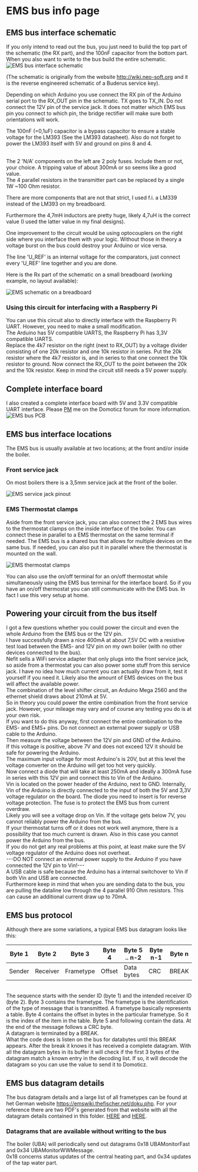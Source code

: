 # EMS bus info page

## EMS bus interface schematic
If you only intend to read out the bus, you just need to build the top part of the schematic (the RX part), and the 100nF capacitor from the bottom part.
When you also want to write to the bus build the entire schematic.
![EMS bus interface schematic](http://www.mikrocontroller.net/attachment/95287/EMS_Interface.png)

(The schematic is originally from the website http://wiki.neo-soft.org and it is the reverse engineered schematic of a Buderus service key).

Depending on which Arduino you use connect the RX pin of the Arduino serial port to the RX_OUT pin in the schematic.
TX goes to TX_IN. Do not connect the 12V pin of the service jack.
It does not matter which EMS bus pin you connect to which pin, the bridge rectifier will make sure both orientations will work.<br>

The 100nF (=0,1uF) capacitor is a bypass capacitor to ensure a stable voltage for the LM393 (See the LM393 datasheet). 
Also do not forget to power the LM393 itself with 5V and ground on pins 8 and 4.<br> 
<br>

The 2 'N/A' components on the left are 2 poly fuses. Include them or not, your choice. A tripping value of about 300mA or so seems like a good value.<br>
The 4 parallel resistors in the transmitter part can be replaced by a single 1W ~100 Ohm resistor. 

There are more components that are not that strict, I used f.i. a LM339 instead of the LM393 on my breadboard.

Furthermore the 4,7mH inductors are pretty huge, likely 4,7uH is the correct value (I used the latter value in my final designs).<br>

One improvement to the circuit would be using optocouplers on the right side where you interface them with your logic.
Without those in theory a voltage burst on the bus could destroy your Arduino or vice versa.

The line 'U_REF' is an internal voltage for the comparators, just connect every 'U_REF' line together and you are done.

Here is the Rx part of the schematic on a small breadboard (working example, no layout available):

![EMS schematic on a breadboard](https://github.com/bbqkees/Nefit-Buderus-EMS-bus-Arduino-Domoticz/blob/master/Documentation/ems-breadboard.JPG?raw=true)

### Using this circuit for interfacing with a Raspberry Pi
You can use this circuit also to directly interface with the Raspberry Pi UART. However, you need to make a small modification.<br>
The Arduino has 5V compatible UARTS, the Raspberry Pi has 3,3V compatible UARTS.<br>
Replace the 4k7 resistor on the right (next to RX_OUT) by a voltage divider consisting of one 20k resistor and one 10k resistor in series. Put the 20k resistor where the 4k7 resistor is, and in series to that one connect the 10k resistor to ground. Now connect the RX_OUT to the point between the 20k and the 10k resistor. Keep in mind the circuit still needs a 5V power supply.

## Complete interface board
I also created a complete interface board with 5V and 3.3V compatible UART interface.
Please [PM](http://www.domoticz.com/forum/memberlist.php?mode=viewprofile&u=1736) me on the Domoticz forum for more information.<br>
![EMS bus PCB](https://github.com/bbqkees/Nefit-Buderus-EMS-bus-Arduino-Domoticz/blob/master/Documentation/nefit-ems-bus-interface-PCB.jpg)

## EMS bus interface locations
The EMS bus is usually available at two locations; at the front and/or inside the boiler.

### Front service jack
On most boilers there is a 3,5mm service jack at the front of the boiler.

![EMS service jack pinout](https://github.com/bbqkees/Nefit-Buderus-EMS-bus-Arduino-Domoticz/blob/master/Documentation/EMS-bus-jack-pinout.JPG?raw=true)

### EMS Thermostat clamps
Aside from the front service jack, you can also connect the 2 EMS bus wires to the thermostat clamps on the inside interface of the boiler. You can connect these in parallel to a EMS thermostat on the same terminal if needed. The EMS bus is a shared bus that allows for multiple devices on the same bus. If needed, you can also put it in parallel where the thermostat is mounted on the wall. 

![EMS thermostat clamps](https://github.com/bbqkees/Nefit-Buderus-EMS-bus-Arduino-Domoticz/blob/master/Documentation/ems-bus-on-boiler.JPG)

You can also use the on/off terminal for an on/off thermostat while simultaneously using the EMS bus terminal for the interface board. So if you have an on/off thermostat you can still communicate with the EMS bus. In fact I use this very setup at home.


## Powering your circuit from the bus itself
I got a few questions whether you could power the circuit and even the whole Arduino from the EMS bus or the 12V pin.<br>
I have successfully drawn a nice 400mA at about 7,5V DC with a resistive test load between the EMS- and 12V pin on my own boiler (with no other devices connected to the bus).<br>
Nefit sells a WiFi service adapter that only plugs into the front service jack, so aside from a thermostat you can also power some stuff from this service jack.
I have no idea how much current you can actually draw from it, test it yourself if you need it.
Likely also the amount of EMS devices on the bus will affect the available power.<br>
The combination of the level shifter circuit, an Arduino Mega 2560 and the ethernet shield draws about 210mA at 5V.<br>
So in theory you could power the entire combination from the front service jack. However, your mileage may vary and of course any testing you do is at your own risk.<br>
If you want to do this anyway, first connect the entire combination to the EMS- and EMS+ pins. Do not connect an external power supply or USB cable to the Arduino.<br>
Then measure the voltage between the 12V pin and GND of the Arduino.<br> If this voltage is positive, above 7V and does not exceed 12V it should be safe for powering the Arduino.<br> The maximum input voltage for most Arduino's is 20V, but at this level the voltage converter on the Arduino will get too hot very quickly.<br>
Now connect a diode that will take at least 250mA and ideally a 300mA fuse in series with this 12V pin and connect this to Vin of the Arduino.<br>Vin is located on the power header of the Arduino, next to GND.
Internally, Vin of the Arduino is directly connected to the input of both the 5V and 3,3V voltage regulator on the board. The diode you need to insert is for reverse voltage protection. The fuse is to protect the EMS bus from current overdraw.<br>
Likely you will see a voltage drop on Vin. If the voltage gets below 7V, you cannot reliably power the Arduino from the bus.<br>
If your thermostat turns off or it does not work well anymore, there is a possibility that too much current is drawn. Also in this case you cannot power the Arduino from the bus.<br> If you do not get any real problems at this point, at least make sure the 5V voltage regulator of the Arduino does not overheat.<BR>
---DO NOT connect an external power supply to the Arduino if you have connected the 12V pin to Vin!---<br>
A USB cable is safe because the Arduino has a internal switchover to Vin if both Vin and USB are connected.<br>
Furthermore keep in mind that when you are sending data to the bus, you are pulling the dataline low through the 4 parallel 910 Ohm resistors. This can cause an additional current draw up to 70mA.

## EMS bus protocol
Although there are some variations, a typical EMS bus datagram looks like this:

Byte 1 | Byte 2 | Byte 3 | Byte 4 | Byte 5 .. n-2 | Byte n-1 | Byte n
--- | --- | --- | --- | --- | --- | ---
Sender | Receiver | Frametype | Offset | Data bytes | CRC | BREAK

<br>
The sequence starts with the sender ID (byte 1) and the intended receiver ID (byte 2). Byte 3 contains the frametype. The frametype is the identification of the type of message that is transmitted. A frametype basically represents a table. Byte 4 contains the offset in bytes in the particular frametype. So it is the index of the item in the table. Byte 5 and following contain the data. At the end of the message follows a CRC byte.<br>
A datagram is terminated by a BREAK.<br>
What the code does is listen on the bus for databytes until this BREAK appears. After the break it knows it has received a complete datagram. With all the datagram bytes in its buffer it will check if the first 3 bytes of the datagram match a known entry in the decoding list. If so, it will decode the datagram so you can use the value to send it to Domoticz.


## EMS bus datagram details
The bus datagram details and a large list of all frametypes can be found at het German website https://emswiki.thefischer.net/doku.php.
For your reference there are two PDF's generated from that website with all the datagram details contained in this folder.
[HERE](https://github.com/bbqkees/Nefit-Buderus-EMS-bus-Arduino-Domoticz/blob/master/Documentation/telegrammaufbau.pdf) and [HERE](https://github.com/bbqkees/Nefit-Buderus-EMS-bus-Arduino-Domoticz/blob/master/Documentation/telegramme.pdf).

### Datagrams that are available without writing to the bus
The boiler (UBA) will periodically send out datagrams 0x18 UBAMonitorFast and 0x34 UBAMonitorWWMessage.<br>
0x18 concerns status updates of the central heating part, and 0x34 updates of the tap water part.

